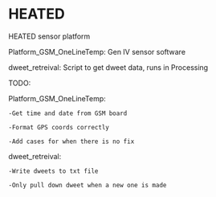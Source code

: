 # HEATED
HEATED sensor platform

Platform_GSM_OneLineTemp: Gen IV sensor software

dweet_retreival: Script to get dweet data, runs in Processing


TODO:


  Platform_GSM_OneLineTemp:

    -Get time and date from GSM board

    -Format GPS coords correctly

    -Add cases for when there is no fix


  dweet_retreival:

    -Write dweets to txt file

    -Only pull down dweet when a new one is made
